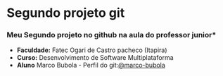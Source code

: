 # Segundo projeto git

### Meu Segundo projeto no github na aula do professor junior\*

- **Faculdade:** Fatec Ogari de Castro pacheco (Itapira)
- **Curso:** Desenvolvimento de Software Multiplataforma
- **Aluno** Marco Bubola - Perfil do git:[@marco-bubola](https://github.com/Marco-Bubola)
